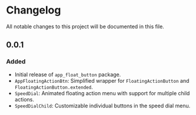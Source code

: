 # Changelog

All notable changes to this project will be documented in this file.

## 0.0.1
### Added
- Initial release of `app_float_button` package.
- `AppFloatingActionBtn`: Simplified wrapper for `FloatingActionButton` and `FloatingActionButton.extended`.
- `SpeedDial`: Animated floating action menu with support for multiple child actions.
- `SpeedDialChild`: Customizable individual buttons in the speed dial menu.